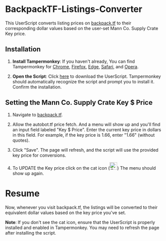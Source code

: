 # BackpackTF-Listings-Converter

This UserScript converts listing prices on [backpack.tf](https://backpack.tf/) to their corresponding dollar values based on the user-set Mann Co. Supply Crate Key price.

## Installation

1. **Install Tampermonkey**: If you haven't already, You can find Tampermonkey for [Chrome](https://chrome.google.com/webstore/detail/tampermonkey/dhdgffkkebhmkfjojejmpbldmpobfkfo), [Firefox](https://addons.mozilla.org/en-US/firefox/addon/tampermonkey/), [Edge](https://www.microsoft.com/en-us/p/tampermonkey/9nblggh5162s), [Safari](https://apps.apple.com/us/app/tampermonkey/id1482490089), and [Opera](https://addons.opera.com/en/extensions/details/tampermonkey-beta/).

2. **Open the Script**: Click [here](https://github.com/DaSimple619/BackpackTF-Listings-Converter/raw/main/userscript.js) to download the UserScript. Tampermonkey should automatically recognize the script and prompt you to install it. Confirm the installation.

## Setting the Mann Co. Supply Crate Key $ Price

1. Navigate to [backpack.tf](https://backpack.tf/).

2. Allow the autobot.tf price fetch. And a menu will show up and you'll find an input field labeled "Key $ Price". Enter the current key price in dollars in this field. For example, if the key price is 1.66, enter "1.66" (without quotes).

3. Click "Save". The page will refresh, and the script will use the provided key price for conversions.

4. To UPDATE the Key price click on the cat icon (<img src="https://community.cloudflare.steamstatic.com/economy/image/i0CoZ81Ui0m-9KwlBY1L_18myuGuq1wfhWSIYhY_9XEDYOMNRBsMoGuuOgceXob50kaxV_PHjMO1MHaEqgAmo9Sluha-FkTznMSxrnFf6qevMP1sc_bEDzfFk7pw6OA4S3vkxEt04G3UnNn9bzvJObtcxna3/96fx96f?allow_animated=1" alt="Cat Icon" width="24" height="24">) The menu should show up again.

# Resume

Now, whenever you visit backpack.tf, the listings will be converted to their equivalent dollar values based on the key price you've set.

**Note**: If you don't see the cat icon, ensure that the UserScript is properly installed and enabled in Tampermonkey. You may need to refresh the page after installing the script.
